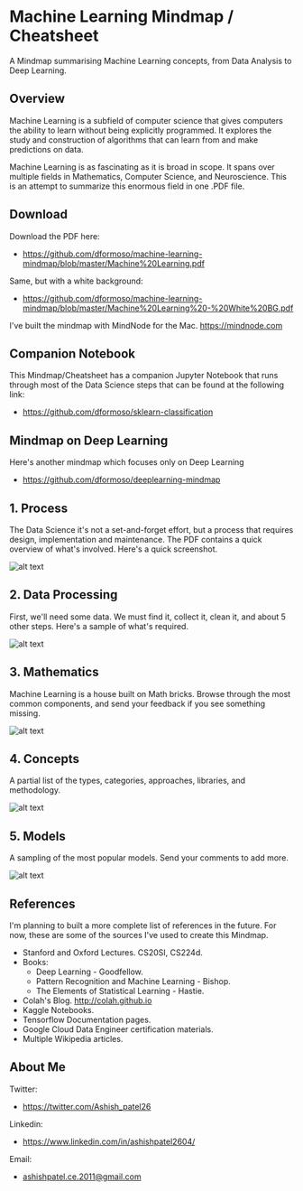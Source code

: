 # Machine Learning Mindmap / Cheatsheet
A Mindmap summarising Machine Learning concepts, from Data Analysis to Deep Learning.

## Overview
Machine Learning is a subfield of computer science that gives computers the ability to learn without being explicitly programmed. It explores the study and construction of algorithms that can learn from and make predictions on data.

Machine Learning is as fascinating as it is broad in scope. It spans over multiple fields in Mathematics, Computer Science, and Neuroscience. This is an attempt to summarize this enormous field in one .PDF file.

## Download
Download the PDF here:
- https://github.com/dformoso/machine-learning-mindmap/blob/master/Machine%20Learning.pdf

Same, but with a white background:
- https://github.com/dformoso/machine-learning-mindmap/blob/master/Machine%20Learning%20-%20White%20BG.pdf

I've built the mindmap with MindNode for the Mac. https://mindnode.com

## Companion Notebook
This Mindmap/Cheatsheet has a companion Jupyter Notebook that runs through most of the Data Science steps that can be found at the following link:
- https://github.com/dformoso/sklearn-classification

## Mindmap on Deep Learning
Here's another mindmap which focuses only on Deep Learning
- https://github.com/dformoso/deeplearning-mindmap

## 1. Process
The Data Science it's not a set-and-forget effort, but a process that requires design, implementation and maintenance. The PDF contains a quick overview of what's involved. Here's a quick screenshot.

![alt text](https://github.com/dformoso/machine-learning-mindmap/blob/master/images/Process.png)

## 2. Data Processing
First, we'll need some data. We must find it, collect it, clean it, and about 5 other steps. Here's a sample of what's required.

![alt text](https://github.com/dformoso/machine-learning-mindmap/blob/master/images/Data%20Processing.png)

## 3. Mathematics
Machine Learning is a house built on Math bricks. Browse through the most common components, and send your feedback if you see something missing.

![alt text](https://github.com/dformoso/machine-learning-mindmap/blob/master/images/Mathematics.png)

## 4. Concepts
A partial list of the types, categories, approaches, libraries, and methodology.

![alt text](https://github.com/dformoso/machine-learning-mindmap/blob/master/images/Concepts.png)

## 5. Models
A sampling of the most popular models. Send your comments to add more.

![alt text](https://github.com/dformoso/machine-learning-mindmap/blob/master/images/Models.png)


## References
I'm planning to built a more complete list of references in the future. For now, these are some of the sources I've used to create this Mindmap.

- Stanford and Oxford Lectures. CS20SI, CS224d.
- Books: 
  - Deep Learning - Goodfellow. 
  - Pattern Recognition and Machine Learning - Bishop. 
  - The Elements of Statistical Learning - Hastie.
- Colah's Blog. http://colah.github.io
- Kaggle Notebooks.
- Tensorflow Documentation pages.
- Google Cloud Data Engineer certification materials.
- Multiple Wikipedia articles.


## About Me
Twitter:
- https://twitter.com/Ashish_patel26

Linkedin:
- https://www.linkedin.com/in/ashishpatel2604/

Email:
- ashishpatel.ce.2011@gmail.com
